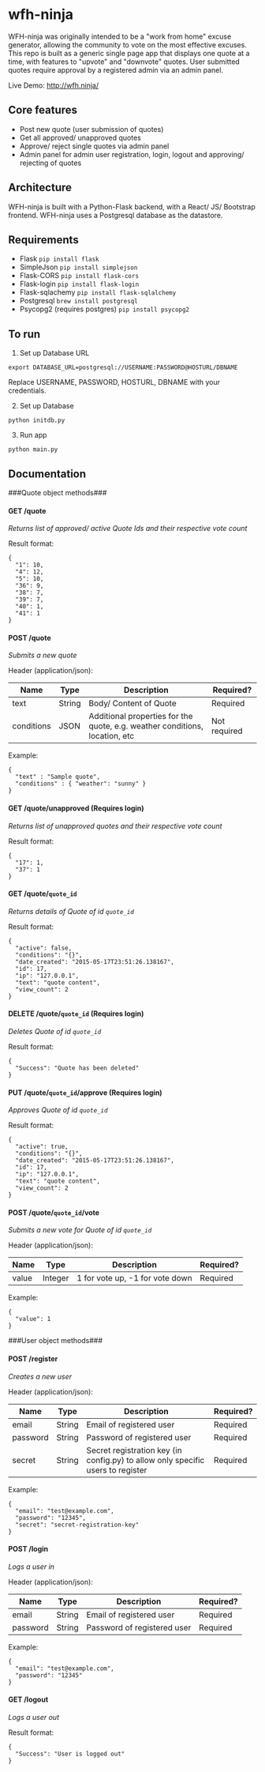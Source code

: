# wfh-ninja

WFH-ninja was originally intended to be a "work from home" excuse generator, allowing the community to vote on the most effective excuses. This repo is built as a generic single page app that displays one quote at a time, with features to "upvote" and "downvote" quotes. User submitted quotes require approval by a registered admin via an admin panel.

Live Demo: http://wfh.ninja/

## Core features
- Post new quote (user submission of quotes)
- Get all approved/ unapproved quotes
- Approve/ reject single quotes via admin panel
- Admin panel for admin user registration, login, logout and approving/ rejecting of quotes

## Architecture
WFH-ninja is built with a Python-Flask backend, with a React/ JS/ Bootstrap frontend. WFH-ninja uses a Postgresql database as the datastore.

## Requirements
- Flask
  ```pip install flask```
- SimpleJson
  ```pip install simplejson```
- Flask-CORS
  ```pip install flask-cors```
- Flask-login
  ```pip install flask-login```
- Flask-sqlachemy
  ```pip install flask-sqlalchemy```
- Postgresql
  ```brew install postgresql```
- Psycopg2 (requires postgres)
  ```pip install psycopg2```

## To run
1. Set up Database URL
  ```
  export DATABASE_URL=postgresql://USERNAME:PASSWORD@HOSTURL/DBNAME
  ```
  
  Replace USERNAME, PASSWORD, HOSTURL, DBNAME with your credentials.

2. Set up Database
  ```
  python initdb.py
  ```
3. Run app

  ```
  python main.py
  ```


## Documentation

###Quote object methods###

#### GET /quote
*Returns list of approved/ active Quote Ids and their respective vote count*

Result format:

```
{
  "1": 10,
  "4": 12,
  "5": 10,
  "36": 9,
  "38": 7,
  "39": 7,
  "40": 1,
  "41": 1
}
```


#### POST /quote
*Submits a new quote*

Header (application/json):

Name | Type | Description | Required?
--------| -------| --------------------------| ---------
text | String | Body/ Content of Quote  | Required 
conditions | JSON | Additional properties for the quote, e.g. weather conditions, location, etc | Not required 

Example:

```
{
  "text" : "Sample quote",
  "conditions" : { "weather": "sunny" }
}
```

#### GET /quote/unapproved (Requires login)
*Returns list of unapproved quotes and their respective vote count*

Result format:
```
{
  "17": 1,
  "37": 1
}
```

#### GET /quote/`quote_id`
*Returns details of Quote of id `quote_id`*

Result format:
```
{
  "active": false,
  "conditions": "{}",
  "date_created": "2015-05-17T23:51:26.138167",
  "id": 17,
  "ip": "127.0.0.1",
  "text": "quote content",
  "view_count": 2
}
```

#### DELETE /quote/`quote_id` (Requires login)
*Deletes Quote of id `quote_id`*

Result format:
```
{
  "Success": "Quote has been deleted"
}
```

#### PUT /quote/`quote_id`/approve (Requires login)
*Approves Quote of id `quote_id`*

Result format:
```
{
  "active": true,
  "conditions": "{}",
  "date_created": "2015-05-17T23:51:26.138167",
  "id": 17,
  "ip": "127.0.0.1",
  "text": "quote content",
  "view_count": 2
}
```

#### POST /quote/`quote_id`/vote
*Submits a new vote for Quote of id `quote_id`*

Header (application/json):

Name | Type | Description | Required?
--------| -------| --------------------------| ---------
value | Integer | 1 for vote up, -1 for vote down  | Required 

Example:
```
{
  "value": 1
}
```

###User object methods###

#### POST /register
*Creates a new user*

Header (application/json):

Name | Type | Description | Required?
--------| -------| --------------------------| ---------
email | String | Email of registered user  | Required 
password | String | Password of registered user | Required 
secret | String | Secret registration key (in config.py) to allow only specific users to register | Required 

Example:

  ```
  {
    "email": "test@example.com",
    "password": "12345",
    "secret": "secret-registration-key"
  }
  ```

#### POST /login
*Logs a user in*

Header (application/json):

Name | Type | Description | Required?
--------| -------| --------------------------| ---------
email | String | Email of registered user  | Required 
password | String | Password of registered user | Required 

Example:
```
{
  "email": "test@example.com",
  "password": "12345"
}
```

#### GET /logout
*Logs a user out*

Result format:
```
{
  "Success": "User is logged out"
}
```
